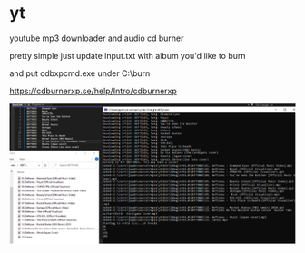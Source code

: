 # yt

youtube mp3 downloader and audio cd burner

pretty simple just update input.txt with album you'd like to burn

and put cdbxpcmd.exe under C:\burn

https://cdburnerxp.se/help/Intro/cdburnerxp

![Screenshot](ss.png)